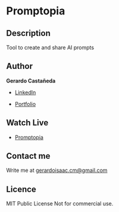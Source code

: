 # Promptopia

## Description

Tool to create and share AI prompts

## Author

**Gerardo Castañeda**

* [LinkedIn](<https://www.linkedin.com/in/gerardoisaac/>)

* [Portfolio](<https://gerardoisaac.com>)

## Watch Live

* [Promptopia](<https://ai-prompts-app-lovat.vercel.app/>)

## Contact me

Write me at gerardoisaac.cm@gmail.com

## Licence

MIT Public License
Not for commercial use.
